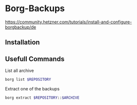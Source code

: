 # Borg-Backups

https://community.hetzner.com/tutorials/install-and-configure-borgbackup/de

## Installation

## Usefull Commands

List all archive
```bash
borg list $REPOSITORY 
```

Extract one of the backups
```bash
borg extract $REPOSITORY::$ARCHIVE
```

